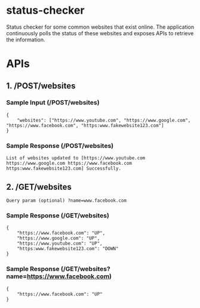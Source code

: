 # status-checker

Status checker for some common websites that exist online. The application continuously polls the status of these websites and exposes APIs to retrieve the information.

# APIs

## 1. /POST/websites

### Sample Input (/POST/websites)

    {
        "websites": ["https://www.youtube.com", "https://www.google.com", "https://www.facebook.com", "https:www.fakewebsite123.com"]
    }

### Sample Response (/POST/websites)

    List of websites updated to [https://www.youtube.com https://www.google.com https://www.facebook.com https:www.fakewebsite123.com] Successfully.

## 2. /GET/websites
    Query param (optional) ?name=www.facebook.com

### Sample Response (/GET/websites)

    {
        "https://www.facebook.com": "UP",
        "https://www.google.com": "UP",
        "https://www.youtube.com": "UP",
        "https:www.fakewebsite123.com": "DOWN"
    }

### Sample Response (/GET/websites?name=https://www.facebook.com)

    {
        "https://www.facebook.com": "UP"
    }